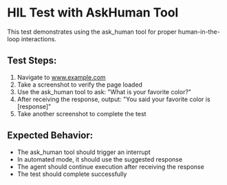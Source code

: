 # HIL Test with AskHuman Tool

This test demonstrates using the ask_human tool for proper human-in-the-loop interactions.

## Test Steps:

1. Navigate to www.example.com
2. Take a screenshot to verify the page loaded
3. Use the ask_human tool to ask: "What is your favorite color?"
4. After receiving the response, output: "You said your favorite color is [response]"
5. Take another screenshot to complete the test

## Expected Behavior:
- The ask_human tool should trigger an interrupt
- In automated mode, it should use the suggested response
- The agent should continue execution after receiving the response
- The test should complete successfully